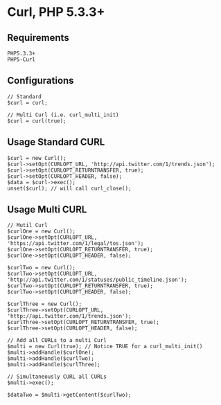 Curl, PHP 5.3.3+
=============

Requirements
---------------------
    PHP5.3.3+
    PHP5-Curl

Configurations
---------------------
    // Standard
    $curl = curl;

    // Multi Curl (i.e. curl_multi_init)
    $curl = curl(true);

Usage Standard CURL
---------------------
    $curl = new Curl();
    $curl->setOpt(CURLOPT_URL, 'http://api.twitter.com/1/trends.json');  
    $curl->setOpt(CURLOPT_RETURNTRANSFER, true);
    $curl->setOpt(CURLOPT_HEADER, false);
    $data = $curl->exec();
    unset($curl); // will call curl_close();

Usage Multi CURL
---------------------

    // Mutil Curl
    $curlOne = new Curl();
    $curlOne->setOpt(CURLOPT_URL, 'https://api.twitter.com/1/legal/tos.json');
    $curlOne->setOpt(CURLOPT_RETURNTRANSFER, true);
    $curlOne->setOpt(CURLOPT_HEADER, false);

    $curlTwo = new Curl();
    $curlTwo->setOpt(CURLOPT_URL, 'http://api.twitter.com/1/statuses/public_timeline.json');
    $curlTwo->setOpt(CURLOPT_RETURNTRANSFER, true);
    $curlTwo->setOpt(CURLOPT_HEADER, false);

    $curlThree = new Curl();
    $curlThree->setOpt(CURLOPT_URL, 'http://api.twitter.com/1/trends.json');
    $curlThree->setOpt(CURLOPT_RETURNTRANSFER, true);
    $curlThree->setOpt(CURLOPT_HEADER, false);

    // Add all CURLs to a multi Curl
    $multi = new Curl(true); // Notice TRUE for a curl_multi_init()
    $multi->addHandle($curlOne);
    $multi->addHandle($curlTwo);
    $multi->addHandle($curlThree);

    // Simultaneously CURL all CURLs
    $multi->exec();

    $dataTwo = $multi->getContent($curlTwo);